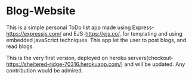 # Blog-Website
This is a simple personal ToDo list app made using Express-https://expressjs.com/ and EJS-https://ejs.co/, for templating and using embedded javaScrict techniques. 
This app let the user to post blogs, and read blogs.

This is the very first version, deployed on heroku servers(checkout-https://sheltered-ridge-70316.herokuapp.com/) and will be updated. Any contribution would be admired.
